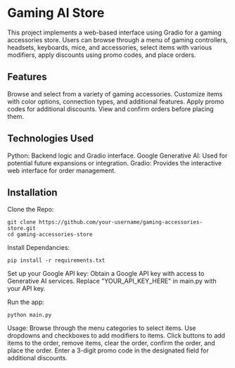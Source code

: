 # Gaming AI Store
This project implements a web-based interface using Gradio for a gaming accessories store. Users can browse through a menu of gaming controllers, headsets, keyboards, mice, and accessories, select items with various modifiers, apply discounts using promo codes, and place orders.

## Features
Browse and select from a variety of gaming accessories.
Customize items with color options, connection types, and additional features.
Apply promo codes for additional discounts.
View and confirm orders before placing them.

## Technologies Used
Python: Backend logic and Gradio interface.
Google Generative AI: Used for potential future expansions or integration.
Gradio: Provides the interactive web interface for order management.

## Installation
Clone the Repo:
```
git clone https://github.com/your-username/gaming-accessories-store.git
cd gaming-accessories-store
```

Install Dependancies:
```
pip install -r requirements.txt
```

Set up your Google API key:
    Obtain a Google API key with access to Generative AI services.
    Replace "YOUR_API_KEY_HERE" in main.py with your API key.

Run the app:
```
python main.py
```
Usage:
Browse through the menu categories to select items.
Use dropdowns and checkboxes to add modifiers to items.
Click buttons to add items to the order, remove items, clear the order, confirm the order, and place the order.
Enter a 3-digit promo code in the designated field for additional discounts.
